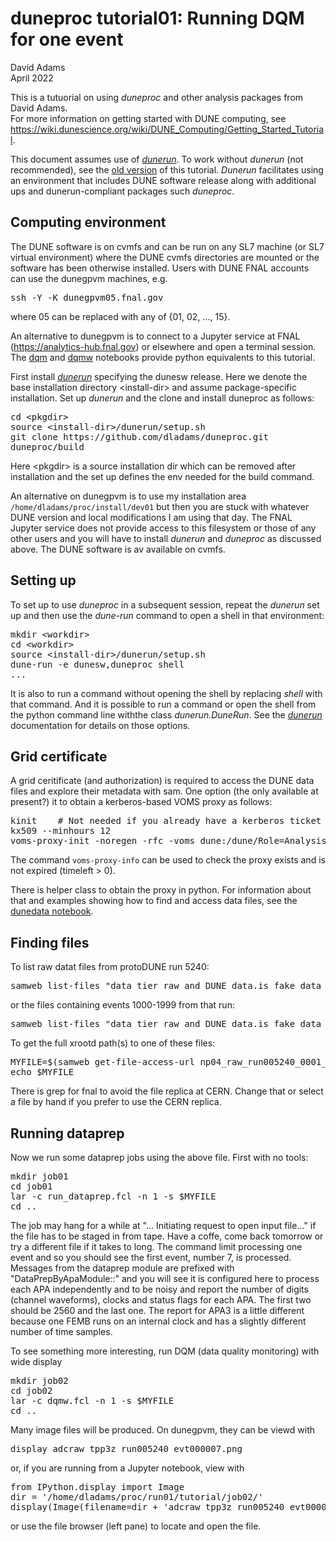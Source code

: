 # duneproc tutorial01: Running DQM for one event

David Adams   
April 2022  
  
This is a tutuorial on using *duneproc* and other analysis packages from David Adams.  
For more information on getting started with DUNE computing, see
https://wiki.dunescience.org/wiki/DUNE_Computing/Getting_Started_Tutorial.

This document assumes use of [*dunerun*](https://github.com/dladams/dunerun).
To work without *dunerun* (not recommended), see the [old version](tutorial01-old.md)
of this tutorial. *Dunerun* facilitates using an environment that includes DUNE
software release along with additional ups and dunerun-compliant packages such
*duneproc*.

## Computing environment

The DUNE software is on cvmfs and can be run on any SL7 machine (or SL7 virtual environment) where the DUNE cvmfs directories are mounted or the
software has been otherwise installed.
Users with DUNE FNAL accounts can use the dunegpvm machines, e.g.
<pre>
ssh -Y -K dunegpvm05.fnal.gov
</pre>
where 05 can be replaced with any of {01, 02, ..., 15}.

An alternative to dunegpvm is to connect to a Jupyter service at FNAL (<https://analytics-hub.fnal.gov>) or elsewhere and open a terminal session.
The [dqm](https://github.com/dladams/duneproc/blob/master/ipynb/dqm.ipynb) and
[dqmw](https://github.com/dladams/duneproc/blob/master/ipynb/dqmw.ipynb) notebooks provide python equivalents to this tutorial.

First install [*dunerun*](https://github.com/dladams/dunerun) specifying the dunesw release.
Here we denote the base installation directory \<install-dir> and assume package-specific installation.
Set up *dunerun* and the clone and install duneproc as follows:
<pre>
cd &lt;pkgdir>
source &lt;install-dir>/dunerun/setup.sh
git clone https://github.com/dladams/duneproc.git
duneproc/build
</pre>
Here \<pkgdir> is a source installation dir which can be removed after installation and the set up defines the env needed for the build command.

An alternative on dunegpvm is to use my installation area `/home/dladams/proc/install/dev01` but then you are stuck with whatever DUNE version and
local modifications I am using that day.
The FNAL Jupyter service does not provide access to this filesystem or those of any other users and you will have to install *dunerun* and *duneproc*
as discussed above.
The DUNE software is av available on cvmfs.

## Setting up

To set up to use *duneproc* in a subsequent session, repeat the *dunerun* set up and then use the *dune-run* command to open a shell in that environment:
<pre>
mkdir &lt;workdir>
cd &lt;workdir>
source &lt;install-dir>/dunerun/setup.sh
dune-run -e dunesw,duneproc shell
...
</pre>
It is also to run a command without opening the shell by replacing *shell* with that command. And it is possible to run a command or open the shell
from the python command line withthe class *dunerun.DuneRun*.
See the [*dunerun*](https://github.com/dladams/dunerun) documentation for details on those options.

## Grid certificate

A grid ceritificate (and authorization) is required to access the DUNE data files and explore their metadata with sam.
One option (the only available at present?) it to obtain a kerberos-based VOMS proxy as follows:
<pre>
kinit    # Not needed if you already have a kerberos ticket
kx509 --minhours 12
voms-proxy-init -noregen -rfc -voms dune:/dune/Role=Analysis
</pre>

The command `voms-proxy-info` can be used to check the proxy exists and is not expired (timeleft > 0).

There is helper class to obtain the proxy in python.
For information about that and examples showing how to find and access data files, see the
[dunedata notebook](https://github.com/dladams/dunerun/blob/master/ipynb/dunedata.ipynb).

## Finding files

To list raw datat files from protoDUNE run 5240:
<pre>
samweb list-files "data_tier raw and DUNE_data.is_fake_data 0 and run_number 5240"
</pre>

or the files containing events 1000-1999 from that run:
<pre>
samweb list-files "data_tier raw and DUNE_data.is_fake_data 0 and run_number 5240 and last_event>=1000 and first_event<2000"
</pre>

To get the full xrootd path(s) to one of these files:
<pre>
MYFILE=$(samweb get-file-access-url np04_raw_run005240_0001_dl1.root --schema=root | grep fnal)
echo $MYFILE
</pre>
There is grep for fnal to avoid the file replica at CERN. Change that or select a file by hand
if you prefer to use the CERN replica.
  
## Running dataprep
  
Now we run some dataprep jobs using the above file. First with no tools:
<pre>
mkdir job01
cd job01
lar -c run_dataprep.fcl -n 1 -s $MYFILE
cd ..
</pre>
The job may hang for a while at "... Initiating request to open input file..." if the file has to be staged in from tape. Have a coffe, come back tomorrow
or try a different file if it takes to long. The command limit processing one event and so you should see the first event, number 7, is processed.
Messages from the dataprep module are prefixed with "DataPrepByApaModule::" and you will see it is configured here to process each APA independently and
to be noisy and report the number of digits (channel waveforms), clocks and status flags for each APA. The first two should be 2560 and the last one.
The report for APA3 is a little different because one FEMB runs on an internal clock and has a slightly different number of time samples.

To see something more interesting, run DQM (data quality monitoring) with wide display
<pre>
mkdir job02
cd job02
lar -c dqmw.fcl -n 1 -s $MYFILE
cd ..
</pre>
Many image files will be produced. On dunegpvm, they can be viewd with
<pre>
display adcraw_tpp3z_run005240_evt000007.png
</pre>
or, if you are running from a Jupyter notebook, view with
<pre>
from IPython.display import Image
dir = '/home/dladams/proc/run01/tutorial/job02/'
display(Image(filename=dir + 'adcraw_tpp3z_run005240_evt000007.png'))
</pre>
or use the file browser (left pane) to locate and open the file.
